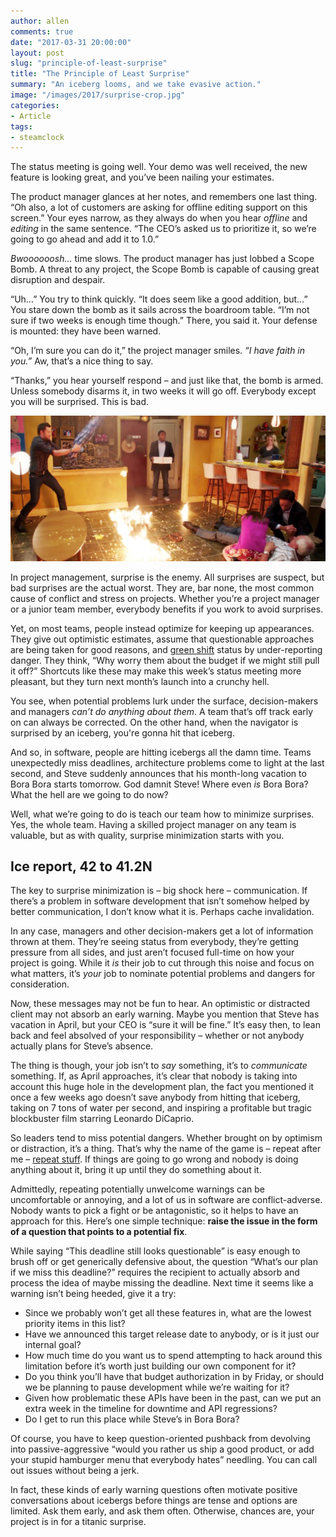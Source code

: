 ```yaml
---
author: allen
comments: true
date: "2017-03-31 20:00:00"
layout: post
slug: "principle-of-least-surprise"
title: "The Principle of Least Surprise"
summary: "An iceberg looms, and we take evasive action."
image: "/images/2017/surprise-crop.jpg"
categories:
- Article
tags:
- steamclock
---
```


The status meeting is going well. Your demo was well received, the new feature is looking great, and you’ve been nailing your estimates.

The product manager glances at her notes, and remembers one last thing. “Oh also, a lot of customers are asking for offline editing support on this screen.” Your eyes narrow, as they always do when you hear *offline* and *editing* in the same sentence. “The CEO’s asked us to prioritize it, so we’re going to go ahead and add it to 1.0.”

*Bwoooooosh…* time slows. The product manager has just lobbed a Scope Bomb. A threat to any project, the Scope Bomb is capable of causing great disruption and despair.

“Uh…” You try to think quickly. “It does seem like a good addition, but…” You stare down the bomb as it sails across the boardroom table. “I’m not sure if two weeks is enough time though.” There, you said it. Your defense is mounted: they have been warned.

“Oh, I’m sure you can do it,” the project manager smiles. *“I have faith in you.”* Aw, that’s a nice thing to say.

“Thanks,” you hear yourself respond &ndash; and just like that, the bomb is armed. Unless somebody disarms it, in two weeks it will go off. Everybody except you will be surprised. This is bad.

<img src='/images/2017/surprise.jpg'>

In project management, surprise is the enemy. All surprises are suspect, but bad surprises are the actual worst. They are, bar none, the most common cause of conflict and stress on projects. Whether you’re a project manager or a junior team member, everybody benefits if you work to avoid surprises.

Yet, on most teams, people instead optimize for keeping up appearances. They give out optimistic estimates, assume that questionable approaches are being taken for good reasons, and [green shift](http://calleam.com/WTPF/?p=1205) status by under-reporting danger. They think, “Why worry them about the budget if we might still pull it off?” Shortcuts like these may make this week’s status meeting more pleasant, but they turn next month’s launch into a crunchy hell.

You see, when potential problems lurk under the surface, decision-makers and managers *can’t do anything about them*. A team that’s off track early on can always be corrected. On the other hand, when the navigator is surprised by an iceberg, you're gonna hit that iceberg.

And so, in software, people are hitting icebergs all the damn time. Teams unexpectedly miss deadlines, architecture problems come to light at the last second, and Steve suddenly announces that his month-long vacation to Bora Bora starts tomorrow. God damnit Steve! Where even *is* Bora Bora? What the hell are we going to do now?

Well, what we’re going to do is teach our team how to minimize surprises. Yes, the whole team. Having a skilled project manager on any team is valuable, but as with quality, surprise minimization starts with you.

## Ice report, 42 to 41.2N

The key to surprise minimization is &ndash; big shock here &ndash; communication. If there’s a problem in software development that isn’t somehow helped by better communication, I don’t know what it is. Perhaps cache invalidation.

In any case, managers and other decision-makers get a lot of information thrown at them. They’re seeing status from everybody, they’re getting pressure from all sides, and just aren’t focused full-time on how your project is going. While it *is* their job to cut through this noise and focus on what matters, it’s *your* job to nominate potential problems and dangers for consideration.

Now, these messages may not be fun to hear. An optimistic or distracted client may not absorb an early warning. Maybe you mention that Steve has vacation in April, but your CEO is “sure it will be fine.” It’s easy then, to lean back and feel absolved of your responsibility &ndash; whether or not anybody actually plans for Steve’s absence.

The thing is though, your job isn’t to *say* something, it’s to *communicate* something. If, as April approaches, it’s clear that nobody is taking into account this huge hole in the development plan, the fact you  mentioned it once a few weeks ago doesn’t save anybody from hitting that iceberg, taking on 7 tons of water per second, and inspiring a profitable but tragic blockbuster film starring Leonardo DiCaprio.

So leaders tend to miss potential dangers. Whether brought on by optimism or distraction, it’s a thing. That’s why the name of the game is &ndash; repeat after me &ndash; [repeat stuff](https://www.youtube.com/watch?v=nt9c0UeYhFc). If things are going to go wrong and nobody is doing anything about it, bring it up until they do something about it.

Admittedly, repeating potentially unwelcome warnings can be uncomfortable or annoying, and a lot of us in software are conflict-adverse. Nobody wants to pick a fight or be antagonistic, so it helps to have an approach for this. Here’s one simple technique: **raise the issue in the form of a question that points to a potential fix**.

While saying “This deadline still looks questionable” is easy enough to brush off or get generically defensive about, the question “What’s our plan if we miss this deadline?” requires the recipient to actually absorb and process the idea of maybe missing the deadline. Next time it seems like a warning isn’t being heeded, give it a try:

- Since we probably won’t get all these features in, what are the lowest priority items in this list?
- Have we announced this target release date to anybody, or is it just our internal goal?
- How much time do you want us to spend attempting to hack around this limitation before it’s worth just building our own component for it?
- Do you think you’ll have that budget authorization in by Friday, or should we be planning to pause development while we’re waiting for it?
- Given how problematic these APIs have been in the past, can we put an extra week in the timeline for downtime and API regressions?
- Do I get to run this place while Steve’s in Bora Bora?

Of course, you have to keep question-oriented pushback from devolving into   passive-aggressive “would you rather us ship a good product, or add your stupid hamburger menu that everybody hates” needling. You can call out issues without being a jerk.

In fact, these kinds of early warning questions often motivate positive conversations about icebergs before things are tense and options are limited. Ask them early, and ask them often. Otherwise, chances are, your project is in for a titanic surprise.

